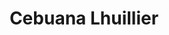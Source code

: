 ---
title: "Cebuana Lhuillier"
url: /san-pablo/cebuana-lhuillier-jose-rizal-avenue/
shop: pawnbroker
---